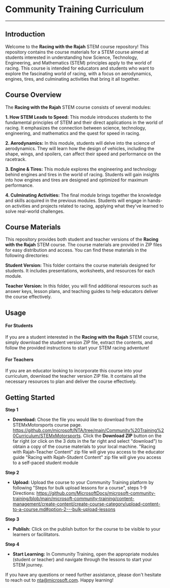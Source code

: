 # Community Training Curriculum
---
## Introduction 
Welcome to the **Racing with the Rajah** STEM course repository! This repository contains the course materials for a STEM course aimed at students interested in understanding how Science, Technology, Engineering, and Mathematics (STEM) principles apply to the world of racing. This course is intended for educators and students who want to explore the fascinating world of racing, with a focus on aerodynamics, engines, tires, and culminating activities that bring it all together.

## Course Overview

The **Racing with the Rajah** STEM course consists of several modules:

**1. How STEM Leads to Speed:** This module introduces students to the fundamental principles of STEM and their direct applications in the world of racing. It emphasizes the connection between science, technology, engineering, and mathematics and the quest for speed in racing.

**2. Aerodynamics:** In this module, students will delve into the science of aerodynamics. They will learn how the design of vehicles, including the shape, wings, and spoilers, can affect their speed and performance on the racetrack.

**3. Engine & Tires:** This module explores the engineering and technology behind engines and tires in the world of racing. Students will gain insights into how engines and tires are designed and optimized for maximum performance.

**4. Culminating Activities:** The final module brings together the knowledge and skills acquired in the previous modules. Students will engage in hands-on activities and projects related to racing, applying what they've learned to solve real-world challenges.

## Course Materials
This repository provides both student and teacher versions of the **Racing with the Rajah** STEM course. The course materials are provided in ZIP files for easy distribution and access. You can find these materials in the following directories:

**Student Version:** This folder contains the course materials designed for students. It includes presentations, worksheets, and resources for each module.

**Teacher Version:** In this folder, you will find additional resources such as answer keys, lesson plans, and teaching guides to help educators deliver the course effectively.

## Usage
#### For Students

If you are a student interested in the **Racing with the Rajah** STEM course, simply download the student version ZIP file, extract the contents, and follow the provided instructions to start your STEM racing adventure!

#### For Teachers
If you are an educator looking to incorporate this course into your curriculum, download the teacher version ZIP file. It contains all the necessary resources to plan and deliver the course effectively.

## Getting Started

__Step 1__
+ **Download:** Chose the file you would like to download from the STEMxMotorsports course page. https://github.com/microsoft/NTA/tree/main/Community%20Training%20Curriculum/STEMxMotorsports. Click the **Download ZIP** button on the far right (or click on the 3 dots in the far right and select "download") to obtain a copy of the course materials to your local machine. 
"Racing with Rajah-Teacher Content" zip file will give you access to the educator guide 
"Racing with Rajah-Student Content" zip file will give you access to a self-paced student module

**Step 2**
 + **Upload:** Upload the course to your Community Training platform by following "Steps for bulk upload lessons for a course", steps 1-9 Directions: https://github.com/MicrosoftDocs/microsoft-community-training/blob/main/microsoft-community-training/content-management/create-content/create-course-category/upload-content-to-a-course.md#option-2---bulk-upload-lessons

**Step 3** 
+ **Publish:** Click on the publish button for the course to be visible to your learners or facilitators.

**Step 4**
+ **Start Learning:** In Community Training, open the appropriate modules (student or teacher) and navigate through the lessons to start your STEM journey.

If you have any questions or need further assistance, please don't hesitate to reach out to nta@microsoft.com. Happy learning!

